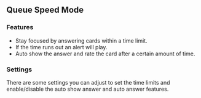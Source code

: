 ## Queue Speed Mode

### Features

- Stay focused by answering cards within a time limit.
- If the time runs out an alert will play.
- Auto show the answer and rate the card after a certain amount of time.

### Settings

There are some settings you can adjust to set the time limits and enable/disable the auto show answer and auto answer features.
